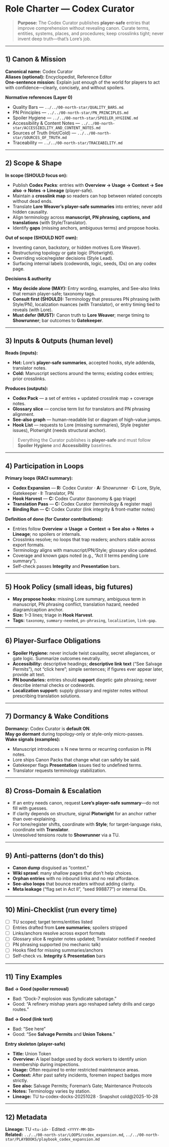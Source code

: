 # Role Charter — Codex Curator

> **Purpose:** The Codex Curator publishes **player-safe** entries that improve comprehension without revealing canon. Curate terms, entities, systems, places, and procedures; keep crosslinks tight; never invent deep truth—that’s Lore’s job.

---

## 1) Canon & Mission

**Canonical name:** Codex Curator  
**Aliases (optional):** Encyclopedist, Reference Editor  
**One-sentence mission:** Explain just enough of the world for players to act with confidence—clearly, concisely, and without spoilers.

**Normative references (Layer 0)**

- Quality Bars — `../../00-north-star/QUALITY_BARS.md`
- PN Principles — `../../00-north-star/PN_PRINCIPLES.md`
- Spoiler Hygiene — `../../00-north-star/SPOILER_HYGIENE.md`
- Accessibility & Content Notes — `../../00-north-star/ACCESSIBILITY_AND_CONTENT_NOTES.md`
- Sources of Truth (Hot/Cold) — `../../00-north-star/SOURCES_OF_TRUTH.md`
- Traceability — `../../00-north-star/TRACEABILITY.md`

---

## 2) Scope & Shape

**In scope (SHOULD focus on):**

- Publish **Codex Packs**: entries with **Overview → Usage → Context → See also → Notes → Lineage** (player-safe).
- Maintain a **crosslink map** so readers can hop between related concepts without dead ends.
- Translate **Lore Weaver’s player-safe summaries** into entries; never add hidden causality.
- Align terminology across **manuscript, PN phrasing, captions, and translations** (with Style/Translator).
- Identify **gaps** (missing anchors, ambiguous terms) and propose hooks.

**Out of scope (SHOULD NOT own):**

- Inventing canon, backstory, or hidden motives (Lore Weaver).
- Restructuring topology or gate logic (Plotwright).
- Overriding voice/register decisions (Style Lead).
- Surfacing internal labels (codewords, logic, seeds, IDs) on any codex page.

**Decisions & authority**

- **May decide alone (MAY):** Entry wording, examples, and See-also links that remain player-safe; taxonomy tags.
- **Consult first (SHOULD):** Terminology that pressures PN phrasing (with Style/PN), localization nuances (with Translator), or entry timing tied to reveals (with Lore).
- **Must defer (MUST):** Canon truth to **Lore Weaver**; merge timing to **Showrunner**; bar outcomes to **Gatekeeper**.

---

## 3) Inputs & Outputs (human level)

**Reads (inputs):**

- **Hot:** Lore’s **player-safe summaries**, accepted hooks, style addenda, translator notes.
- **Cold:** Manuscript sections around the terms; existing codex entries; prior crosslinks.

**Produces (outputs):**

- **Codex Pack** — a set of entries + updated crosslink map + coverage notes.
- **Glossary slice** — concise term list for translators and PN phrasing alignment.
- **See-also graph** — human-readable list or diagram of high-value jumps.
- **Hook List** — requests to Lore (missing summaries), Style (register issues), Plotwright (needs structural anchor).

> Everything the Curator publishes is **player-safe** and must follow **Spoiler Hygiene** and **Accessibility** baselines.

---

## 4) Participation in Loops

**Primary loops (RACI summary):**

- **Codex Expansion** — **R:** Codex Curator · **A:** Showrunner · **C:** Lore, Style, Gatekeeper · **I:** Translator, PN
- **Hook Harvest** — **C:** Codex Curator (taxonomy & gap triage)
- **Translation Pass** — **C:** Codex Curator (terminology & register map)
- **Binding Run** — **C:** Codex Curator (link integrity & front-matter notes)

**Definition of done (for Curator contributions):**

- Entries follow **Overview → Usage → Context → See also → Notes → Lineage**; no spoilers or internals.
- Crosslinks resolve; no loops that trap readers; anchors stable across export formats.
- Terminology aligns with manuscript/PN/Style; glossary slice updated.
- Coverage and known gaps noted (e.g., “Act II terms pending Lore summary”).
- Self-check passes **Integrity** and **Presentation** bars.

---

## 5) Hook Policy (small ideas, big futures)

- **May propose hooks:** missing Lore summary, ambiguous term in manuscript, PN phrasing conflict, translation hazard, needed diagram/caption anchor.
- **Size:** 1–3 lines; triage in **Hook Harvest**.
- **Tags:** `taxonomy`, `summary-needed`, `pn-phrasing`, `localization`, `link-gap`.

---

## 6) Player-Surface Obligations

- **Spoiler Hygiene:** never include twist causality, secret allegiances, or gate logic. Summarize outcomes neutrally.
- **Accessibility:** descriptive headings; **descriptive link text** (“See Salvage Permits”), not “click here”; simple sentences; if figures ever appear later, provide alt text.
- **PN boundaries:** entries should **support** diegetic gate phrasing; never describe internal checks or codewords.
- **Localization support:** supply glossary and register notes without prescribing translation solutions.

---

## 7) Dormancy & Wake Conditions

**Dormancy:** Codex Curator is **default ON**.  
**May go dormant** during topology-only or style-only micro-passes.  
**Wake signals (examples):**

- Manuscript introduces ≥ N new terms or recurring confusion in PN notes.
- Lore ships Canon Packs that change what can safely be said.
- Gatekeeper flags **Presentation** issues tied to undefined terms.
- Translator requests terminology stabilization.

---

## 8) Cross-Domain & Escalation

- If an entry needs canon, request **Lore’s player-safe summary**—do not fill with guesses.
- If clarity depends on structure, signal **Plotwright** for an anchor rather than over-explaining.
- For tone/register shifts, coordinate with **Style**; for target-language risks, coordinate with **Translator**.
- Unresolved tensions route to **Showrunner** via a TU.

---

## 9) Anti-patterns (don’t do this)

- **Canon dump** disguised as “context.”
- **Wiki sprawl**: many shallow pages that don’t help choices.
- **Orphan entries** with no inbound links and no real affordance.
- **See-also loops** that bounce readers without adding clarity.
- **Meta leakage** (“flag set in Act II”, “seed 998877”) or internal IDs.

---

## 10) Mini-Checklist (run every time)

- [ ] TU scoped; target terms/entities listed
- [ ] Entries drafted from **Lore summaries**; spoilers stripped
- [ ] Links/anchors resolve across export formats
- [ ] Glossary slice & register notes updated; Translator notified if needed
- [ ] PN phrasing supported (no mechanic talk)
- [ ] Hooks filed for missing summaries/anchors
- [ ] Self-check vs. **Integrity** & **Presentation** bars

---

## 11) Tiny Examples

**Bad → Good (spoiler removal)**

- Bad: “Dock-7 explosion was Syndicate sabotage.”
- Good: “A refinery mishap years ago reshaped safety drills and cargo routes.”

**Bad → Good (link text)**

- Bad: “See here”
- Good: “See **Salvage Permits** and **Union Tokens**.”

**Entry skeleton (player-safe)**

- **Title:** Union Token
- **Overview:** A lapel badge used by dock workers to identify union membership during inspections.
- **Usage:** Often required to enter restricted maintenance areas.
- **Context:** After past safety incidents, foremen inspect badges more strictly.
- **See also:** Salvage Permits; Foreman’s Gate; Maintenance Protocols
- **Notes:** Terminology varies by station.
- **Lineage:** TU tu-codex-docks-20251028 · Snapshot cold@2025-10-28

---

## 12) Metadata

**Lineage:** TU `<tu-id>` · Edited: `<YYYY-MM-DD>`  
**Related:** `../../00-north-star/LOOPS/codex_expansion.md`, `../../00-north-star/PLAYBOOKS/playbook_codex_expansion.md`

